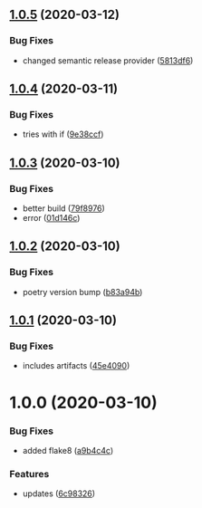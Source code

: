 ## [1.0.5](https://github.com/FlippAre/testing-gh-actions/compare/v1.0.4...v1.0.5) (2020-03-12)


### Bug Fixes

* changed semantic release provider ([5813df6](https://github.com/FlippAre/testing-gh-actions/commit/5813df6e33b73f4b3faf74b411f4d7de690c0d9d))

## [1.0.4](https://github.com/FlippAre/testing-gh-actions/compare/v1.0.3...v1.0.4) (2020-03-11)


### Bug Fixes

* tries with if ([9e38ccf](https://github.com/FlippAre/testing-gh-actions/commit/9e38ccf0612110a70ceba1e3b652afeb6a49cf1b))

## [1.0.3](https://github.com/FlippAre/testing-gh-actions/compare/v1.0.2...v1.0.3) (2020-03-10)


### Bug Fixes

* better build ([79f8976](https://github.com/FlippAre/testing-gh-actions/commit/79f8976a60517dbe88009c6d4484171de99e1824))
* error ([01d146c](https://github.com/FlippAre/testing-gh-actions/commit/01d146cac9f4bded2e8fff43e0968bcfd46f50fc))

## [1.0.2](https://github.com/FlippAre/testing-gh-actions/compare/v1.0.1...v1.0.2) (2020-03-10)


### Bug Fixes

* poetry version bump ([b83a94b](https://github.com/FlippAre/testing-gh-actions/commit/b83a94b78a4645ac40435a03c91d760985518fbb))

## [1.0.1](https://github.com/FlippAre/testing-gh-actions/compare/v1.0.0...v1.0.1) (2020-03-10)


### Bug Fixes

* includes artifacts ([45e4090](https://github.com/FlippAre/testing-gh-actions/commit/45e4090d173907d35dc56485425a137820f25272))

# 1.0.0 (2020-03-10)


### Bug Fixes

* added flake8 ([a9b4c4c](https://github.com/FlippAre/testing-gh-actions/commit/a9b4c4c51491316c50c6a2e2c1d813a4a7b2abd1))


### Features

* updates ([6c98326](https://github.com/FlippAre/testing-gh-actions/commit/6c98326c069013470aa7777314c88e1d25f5569d))

